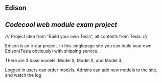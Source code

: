 Edison
----
<i>Codecool web module exam project</i>
----

/// 
Project idea from "Build your own Tesla", all contents from Tesla.
///

Edison is an e-car project. In this singlepage site you can build your own Edison(Tesla obviously) with shipping service.

There are 3 base models: Model S, Model X, and Model 3.

Logged in users can order models, Admins can add new models to the site, and watch the log.


